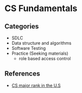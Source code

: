 # CS Fundamentals

## Categories

- SDLC
- Data structure and algorithms
- Software Testing
- Practice (Seeking materials)
  - role based access control

## References

- [CS major rank in the U.S](https://www.compassedu.hk/a_2400911)

